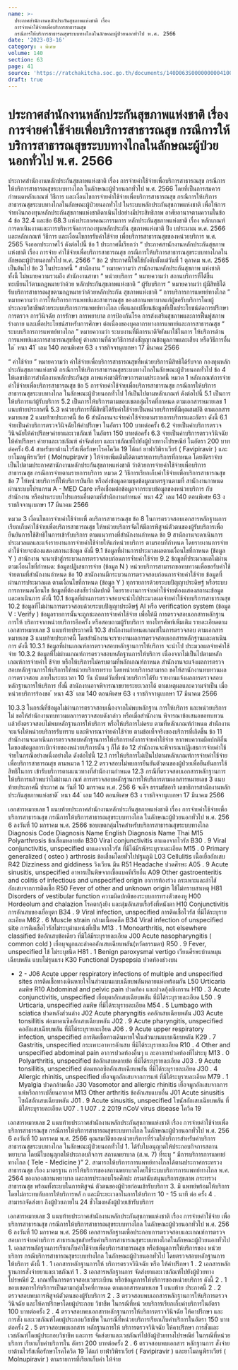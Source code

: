 ```yaml
---
name: >-
  ประกาศสำนักงานหลักประกันสุขภาพแห่งชาติ เรื่อง
  การจ่ายค่าใช้จ่ายเพื่อบริการสาธารณสุข
  กรณีการให้บริการสาธารณสุขระบบทางไกลในลักษณะผู้ป่วยนอกทั่วไป พ.ศ. 2566
date: '2023-03-16'
category: ง พิเศษ
volume: 140
section: 63
page: 41
source: 'https://ratchakitcha.soc.go.th/documents/140D063S0000000004100.pdf'
draft: true
---
```


# ประกาศสำนักงานหลักประกันสุขภาพแห่งชาติ เรื่อง การจ่ายค่าใช้จ่ายเพื่อบริการสาธารณสุข กรณีการให้บริการสาธารณสุขระบบทางไกลในลักษณะผู้ป่วยนอกทั่วไป พ.ศ. 2566

ประกาศสำนักงานหลักประกันสุขภาพแห่งชาติ เรื่อง การจ่ายค่าใช้จ่ายเพื่อบริการสาธารณสุข กรณีการให้บริการสาธารณสุขระบบทางไกล ในลักษณะผู้ป่วยนอกทั่วไป พ.ศ. 2566 โดยที่เป็นการสมควรกำหนดหลักเกณฑ์ วิธีการ และเงื่อนไขการจ่ายค่าใช้จ่ายเพื่อบริการสาธารณสุข กรณีการให้บริการสาธารณสุขระบบทางไกลในลักษณะผู้ป่วยนอกทั่วไป ในระบบหลักประกันสุขภาพแห่งชาติ เพื่อให้การจ่ายเงินกองทุนหลักประกันสุขภาพแห่งชาติดาเนินไปอย่างมีประสิทธิภาพ อาศัยอานาจตามความในข้อ 4 ข้อ 32.4 และข้อ 68.3 แห่งประกาศคณะกรรมการ หลักประกันสุขภาพแห่งชาติ เรื่อง หลักเกณฑ์การดาเนินงานและการบริหารจัดการกองทุนหลักประกัน สุขภาพแห่งชาติ ปีง บประมาณ พ.ศ. 2566 และหลักเกณฑ์ วิธีการ และเงื่อนไขการรับค่าใช้จ่าย เพื่อบริการสาธารณสุขของหน่วยบริการ พ.ศ. 2565 จึงออกประกาศไว้ ดังต่อไปนี้ ข้อ 1 ประกาศนี้เรียกว่า “ ประกาศสานักงานหลักประกันสุขภาพแห่งชาติ เรื่อง การจ่าย ค่าใช้จ่ายเพื่อบริการสาธารณสุข กรณีการให้บริการสาธารณสุขระบบทางไกลในลักษณะผู้ป่วยนอกทั่วไป พ.ศ. 2566 ” ข้อ 2 ประกาศนี้ให้ใช้บังคับตั้งแต่วันที่ 1 ตุลาคม พ.ศ. 2565 เป็นต้นไป ข้อ 3 ในประกาศนี้ “ สานักงาน ” หมายความว่า สานักงานหลักประกันสุขภาพ แห่งชาติ ทั้งนี้ ไม่หมายความรวมถึง สำนักงานสาขา “ หน่วยบริการ ” หมายความว่า สถานบริการที่ได้ขึ้นทะเบียนไว้ตามกฎหมายว่าด้วย หลักประกันสุขภาพแห่งชาติ “ ผู้รับบริการ ” หมายความว่า ผู้มีสิทธิได้รับบริการสาธารณสุขตามกฎหมายว่าด้วยหลักประกัน สุขภาพแห่งชาติ “ การบริการการแพทย์ทางไกล ” หมายความว่า การให้บริการการแพทย์และสาธารณสุข ของสถานพยาบาลแก่ผู้ขอรับบริการโดยผู้ประกอบวิชาชีพด้วยระบบบริการการแพทย์ทางไกล เพื่อแลกเปลี่ยนข้อมูลที่เป็นประโยชน์ต่อการปรึกษา การตรวจ การวินิจฉัย การรักษา การพยาบาล การป้องกันโรค การส่งเสริมสุขภาพและการฟื้นฟูสภาพร่างกาย และเพื่อประโยชน์สาหรับการศึกษา ต่อเนื่องของบุคลากรทางการแพทย์และการสาธารณสุข “ ระบบบริการการแพทย์ทางไกล ” หมายความว่า ระบบงานที่มีการนาดิจิทัลมาใช้ในการ ให้บริการด้านการแพทย์และการสาธารณสุขที่อยู่ ต่างสถานที่ด้วยวิธีการส่งสัญญาณข้อมูลภาพและเสียง หรือวิธีการอื่นใด ้ หนา 41 ่ เลม 140 ตอนพิเศษ 63 ง ราชกิจจานุเบกษา 17 มีนาคม 2566

“ ค่าใช้จ่าย ” หมายความว่า ค่าใช้จ่ายเพื่อบริการสาธารณสุขที่หน่วยบริการมีสิทธิได้รับจาก กองทุนหลักประกันสุขภาพแห่งชาติ กรณีการให้บริการสาธารณสุขระบบทางไกลในลักษณะผู้ป่วยนอกทั่วไป ข้อ 4 ให้เลขาธิการสำนักงานหลักประกันสุข ภาพแห่งชาติรักษาการตามประกาศนี้ หมวด 1 หลักเกณฑ์การจ่ายค่าใช้จ่ายเพื่อบริการสาธารณสุข ข้อ 5 การจ่ายค่าใช้จ่ายเพื่อบริการสาธารณสุข กรณีการให้บริการสาธารณสุขระบบทางไกล ในลักษณะผู้ป่วยนอกทั่วไป ให้เป็นไปตามหลักเกณฑ์ ดังต่อไปนี้ 5.1 เป็นการให้บริการแก่ผู้รับบริการ 5.2 เป็นการให้บริการตามขอบเขตกลุ่มโรคที่กาหนด ตามเอกสารหมายเลข 1 แนบท้ายประกาศนี้ 5.3 หน่วยบริการที่มีสิทธิได้รับค่าใช้จ่ายเป็นหน่วยบริการที่มีคุณสมบัติ ตามเอกสารหมายเลข 2 แนบท้ายประกาศนี้ ข้อ 6 สำนักงานจะจ่ายค่าใช้จ่ายตามรายการบริการและอัตรา ดังนี้ 6.1 จ่ายเป็นค่าบริการตรวจวินิจฉัยให้คำปรึกษา ในอัตรา 100 บาทต่อครั้ง 6.2 จ่ายเป็นค่าบริการตรวจวินิจฉัยให้คำปรึกษาค่ายาและเวชภัณฑ์ ในอัตรา 150 บาทต่อครั้ง 6.3 จ่ายเป็นค่าบริการตรวจวินิจฉัย ให้คำปรึกษา ค่ายาและเวชภัณฑ์ ค่าจัดส่งยา และเวชภัณฑ์ไปยังผู้ป่วยทางไปรษณีย์ ในอัตรา 200 บาทต่อครั้ง 6.4 สาหรับยาต้านไวรัสเพื่อรักษาโรคโควิด 19 ได้แก่ ยาฟาวิพิราเวียร์ ( Favipiravir ) และยาโมลนูพิราเวียร์ ( MoInupiravir ) ให้จ่ายเพิ่มเติมได้ตามรายการบริการที่กาหนด โดยอัตราจ่าย เป็นไปตามประกาศสานักงานหลักประกันสุขภาพแห่งชาติ ว่าด้วยการจ่ายค่าใช้จ่ายเพื่อบริการสาธารณสุข กรณีการจ่ายตามรายการบริการ หมวด 2 วิธีการเรียกเก็บค่าใช้จ่ายเพื่อบริการสาธารณสุข ข้อ 7 ให้หน่วยบริการที่ให้บริการบันทึก หรือส่งข้อมูลตามชุดข้อมูลมาตรฐานตามที่ สานักงานกาหนด ผ่านระบบโปรแกรม A - MED Care หรือเชื่อมต่อข้อมูลจากระบบข้อมูลของหน่วยบริการ กับสำนักงาน หรือผ่านระบบโปรแกรมอื่นตามที่สำนักงานกำหนด ้ หนา 42 ่ เลม 140 ตอนพิเศษ 63 ง ราชกิจจานุเบกษา 17 มีนาคม 2566

หมวด 3 เงื่อนไขการจ่ายค่าใช้จ่ายเพื่ อบริการสาธารณสุข ข้อ 8 ในการตรวจสอบเอกสารหลักฐานการเรียกเก็บค่าใช้จ่ายเพื่อบริการสาธารณสุข ให้หน่วยบริการจัดให้มีการพิสูจน์ตัวตนของผู้รับบริการเพื่อยืนยันการใช้สิทธิในการเข้ารับบริการ ตามแนวทางที่สำนักงานกำหนด ข้อ 9 สานักงานจะดาเนินการประมวลผลและแจ้งรายงานการจ่ายค่าใช้จ่ายให้แก่หน่วยบริการ ตามรอบที่กำหนด โดยรายงานการจ่ายค่าใช้จ่ายจะต้องแสดงสถานะข้อมูล ดังนี้ 9.1 ข้อมูลที่ผ่านการประมวลผลตามเงื่อนไขที่กาหนด (ข้อมูล Y ) สานักงาน จะนาเข้าสู่กระบวนการตรวจสอบก่อนการจ่ำยค่าใช้จ่าย 9.2 ข้อมูลที่ประมวลผลไม่ผ่านตามเงื่อนไขที่กำหนด: ข้อมูลปฏิเสธการจ่าย (ข้อมูล N ) หน่วยบริการสามารถขอทบทวนเพื่อขอรับค่าใช้จ่ายตามที่สำนักงานกำหนด ข้อ 10 สานักงานมีกระบวนการตรวจสอบก่อนการจ่ายค่าใช้จ่าย ข้อมูลที่ผ่านการประมวลผล ตามเงื่อนไขที่กาหนด (ข้อมูล Y ) ทุกรายการด้วยระบบปัญญาประดิษฐ์ หรือระบบการกาหนดเงื่อนไข ข้อมูลที่ต้องสงสัยว่าผิดปกติ โดยรายงานการจ่ายค่าใช้จ่ายต้องแสดงสถานะข้อมูล และดาเนินการ ดังนี้ 10.1 ข้อมูลที่ผ่านการตรวจสอบจะนำไปประมวลผลจ่ายค่าใช้จ่ายบริการสาธารณสุข 10.2 ข้อมูลที่ไม่ผ่านการตรวจสอบด้วยระบบปัญญาประดิษฐ์ AI หรือ verification system (ข้อมูล V : Verify ) ข้อมูลรายการนั้นจะถูกชะลอการจ่ายค่าใช้จ่าย เพื่อให้มี การตรวจสอบเอกสารหลักฐานการให้ บริการจากหน่วยบริการอีกครั้ง หรือสอบถามผู้รับบริการ ทางโทรศัพท์เพิ่มเติม รายละเอียดตามเอกสารหมายเลข 3 แนบท้ายประกาศนี้ 10.3 สำนักงานกำหนดเกณฑ์ในการตรวจสอบ ตามเอกสารหมายเลข 3 แนบท้ายประกาศนี้ โดยสำนักงานจะรายงานผลการตรวจสอบเอกสารหลักฐานและดาเนินการ ดังนี้ 10.3.1 ข้อมูลที่ผ่านเกณฑ์การตรวจสอบหลักฐานการให้บริการ จะนำไป ประมวลผลจ่ายค่าใช้จ่าย 10.3.2 ข้อมูลที่ไม่ผ่านเกณฑ์การตรวจสอบหลักฐานการให้บริการ เนื่องจากไม่เป็นไปตามหลักเกณฑ์การจ่ายค่าใ ช้จ่าย หรือให้บริการไม่ครบตามที่หลักเกณฑ์กาหนด สำนักงานจะแจ้งผลการตรวจสอบหลักฐานการให้บริการให้หน่วยบริการทราบ โดยหน่วยบริการสามารถ ขอให้สานักงานทบทวนผลการตรวจสอบ ภายในระยะเวลา 10 วัน นับแต่วันที่หน่วยบริการได้รับ รายงานแจ้งผลการตรวจสอบหลักฐานการให้บริการ ทั้งนี้ สานักงานอาจพิจารณาขยายระยะเวลาได้ ตามเหตุผลและความจำเป็น เมื่อหน่วยบริการร้องขอ ้ หนา 43 ่ เลม 140 ตอนพิเศษ 63 ง ราชกิจจานุเบกษา 17 มีนาคม 2566

10.3.3 ในกรณีที่ข้อมูลไม่ผ่านการตรวจสอบเนื่องจากไม่พบหลักฐาน การให้บริการ และหน่วยบริการไม่ ขอให้สำนักงานทบทวนผลการตรวจสอบดังกล่าว หรือเมื่อสำนักงาน พิจารณาข้อเสนอขอทบทวนแล้วยังตรวจสอบไม่พบหลักฐานการให้บริการ หรือให้บริการไม่ครบ ตามที่หลักเกณฑ์กำหนด สำนักงานจะแจ้งให้หน่วยบริการรับทราบ และพิจารณาจ่ายค่าใช้จ่าย ตามข้อเท็จจริงของบริการที่เกิดขึ้น ข้อ 11 สำนักงานจะดาเนินการตรวจสอบหลักฐานการให้บริการหลังการจ่ายค่าใช้จ่าย หากพบความผิดปกติอื่นใดของข้อมูลการเบิกจ่ายของหน่วยบริการนั้น ๆ ก็ได้ ข้อ 12 สำนักงานจะพิจารณาปฏิเสธการจ่ายค่าใช้จ่ายในกรณีอย่างหนึ่งอย่างใด ดังต่อไปนี้ 12.1 การให้บริการไม่เป็นไปตามหลักเกณฑ์การจ่ายค่าใช้จ่ายเพื่อบริการสาธารณสุข ตามหมวด 1 12.2 ตรวจสอบไม่พบการยืนยันตัวตนของผู้ป่วยเพื่อยืนยันการใช้สิทธิในการ เข้ารับบริการตามแนวทางที่สำนักงานกำหนด 12.3 กรณีที่ตรวจสอบเอกสารหลักฐานการให้บริการแล้วพบว่าไม่ผ่านเก ณฑ์ การตรวจสอบหลักฐานการให้บริการตามเอกสารหมายเลข 3 แนบท้ายประกาศนี้ ประกาศ ณ วันที่ 10 มกราคม พ.ศ. 256 6 จเด็จ ธรรมธัชอารี เลขาธิการสานักงานหลักประกันสุขภาพแห่งชาติ ้ หนา 44 ่ เลม 140 ตอนพิเศษ 63 ง ราชกิจจานุเบกษา 17 มีนาคม 2566

เอกสารหมายเลข 1 แนบท้ายประกาศสำนักงานหลักประกันสุขภาพแห่งชาติ เรื่อง การจ่ายค่าใช้จ่ายเพื่อบริการสาธารณสุข กรณีการให้บริการสาธารณสุขระบบทางไกล ในลักษณะผู้ป่วยนอกทั่วไป พ.ศ. 256 6 ลงวันที่ 10 มกราคม พ.ศ. 2566 ขอบเขตกลุ่มโรคสำหรับบริการสาธารณสุขระบบทางไกล Diagnosis Code Diagnosis Name English Diagnosis Name Thai M15 Polyarthrosis ข้อเสื่อมหลายข้อ B30 Viral conjunctivitis ตาแดงจากไวรัส B30 . 9 Viral conjunctivitis, unspecified ตาแดงจากไวรัส ที่มิได้มีรหัสระบุรายละเอียด M15 . 0 Primary generalized ( osteo ) arthrosis ข้อเสื่อมโดยทั่วไปปฐมภูมิ L03 Cellulitis เนื้อเยื่ออักเสบ R42 Dizziness and giddiness วิงเวียน มึน R51 Headache ปวดศีรษะ A05 . 9 Acute sinusitis, unspecified อาหารเป็นพิษจากเชื้อแบคทีเรียอื่น A09 Other gastroenteritis and colitis of infectious and unspecified origin อาการท้องร่วง กระเพาะและลำไส้อักเสบจากการติดเชื้อ R50 Fever of other and unknown origin ไข้ไม่ทราบสาเหตุ H81 Disorders of vestibular function ความผิดปกติของระบบการทรงตัวของหู H00 Hordeolum and chalazion โรคตากุ้งยิง และตุ่มอักเสบเรื้อรังที่หนังตา H10 Conjunctivitis การอักเสบของเยื่อบุตา B34 . 9 Viral infection, unspecified การติดเชื้อไวรัส ที่มิได้ระบุรายละเอียด M62 . 6 Muscle strain กล้ามเนื้อเคล็ด B34 Viral infection of unspecified site การติดเชื้อไวรัสไม่ระบุตำแหน่งที่เป็น M13 . 1 Monoarthritis, not elsewhere classified ข้ออักเสบข้อเดียว ที่มิได้มีระบุรายละเอียด J00 Acute nasopharyngitis ( common cold ) เยื่อบุจมูกและลำคออักเสบเฉียบพลัน(หวัดธรรมดา) R50 . 9 Fever, unspecified ไข้ ไม่ระบุชนิด H81 . 1 Benign paroxysmal vertigo เวียนศีรษะบ้านหมุนเฉียบพลัน แบบไม่รุนแรง K30 Functional Dyspepsia ปวดท้องช่วงบน

- 2 - J06 Acute upper respiratory infections of multiple and unspecified sites การติดเชื้อทางเดินหายใจในส่วนบนแบบเฉียบพลันหลายแห่งพร้อมกัน L50 Urticaria ลมพิษ R10 Abdominal and pelvic pain ปวดท้อง และปวดอุ้งเชิงกราน H10 . 3 Acute conjunctivitis, unspecified เยื่อบุตาอักเสบเฉียบพลัน ที่มิได้ระบุรายละเอียด L50 . 9 Urticaria, unspecified ลมพิษ ที่มิได้ระบุรายละเอียด M54 . 5 Lumbago with sciatica ปวดหลังส่วนล่าง J02 Acute pharyngitis คออักเสบเฉียบพลัน J03 Acute tonsillitis ต่อมทอนซิลอักเสบเฉียบพลัน J02 . 9 Acute pharyngitis, unspecified คออักเสบเฉียบพลัน ที่มิได้ระบุรายละเอียด J06 . 9 Acute upper respiratory infection, unspecified การติดเชื้อทางเดินหายใจในส่วนบนแบบเฉียบพลัน K29 . 7 Gastritis, unspecified กระเพาะอาหารอักเสบ ที่มิได้ระบุรายละเอียด R10 . 4 Other and unspecified abdominal pain อาการปวดท้องอื่นๆ แ ละอาการปวดท้องที่ไม่ระบุ M13 . 0 Polyarthritis, unspecified ข้ออักเสบหลายข้อ ที่มิได้ระบุรายละเอียด J03 . 9 Acute tonsillitis, unspecified ต่อมทอลซิลอักเสบเฉียบพลัน ที่มิได้ระบุรายละเอียด J30 . 4 Allergic rhinitis, unspecified เยื่อจมูกอักเสบจากการแพ้ ที่มิได้ระบุรายละเอียด M79 . 1 Myalgia ปวดกล้ามเนื้อ J30 Vasomotor and allergic rhinitis เยื่อจมูกอักเสบจากการแพ้หรือการเปลี่ยนอากาศ M13 Other arthritis ข้ออักเสบแบบอื่น J01 Acute sinusitis ไซนัสอักเสบเฉียบพลัน J01 . 9 Acute sinusitis, unspecified ไซนัสอักเสบเฉียบพลัน ที่มิได้ระบุรายละเอียด U07 . 1 U07 . 2 2019 nCoV virus disease โควิด 19

เอกสารหมายเลข 2 แนบท้ายประกาศสำนักงานหลักประกันสุขภาพแห่งชาติ เรื่อง การจ่ายค่าใช้จ่ายเพื่อบริการสาธารณสุข กรณีการให้บริการสาธารณสุขระบบทางไกล ในลักษณะผู้ป่วยนอกทั่วไป พ.ศ. 256 6 ลงวันที่ 10 มกราคม พ.ศ. 2566 คุณสมบัติของหน่วยบริการที่ร่วมให้บริการสำหรับค่าบริการสาธารณสุขระบบทางไกล ในลักษณะผู้ป่วยนอกทั่วไป 1. ได้รับใบอนุญาตให้ประกอบกิจการสถานพยาบาล โดยมีใบอนุญาตให้ประกอบกิจการ สถานพยาบาล (ส.พ. 7) ที่ระบุ “ มีการบริการการแพทย์ทางไกล ( Tele - Medicine )” 2. สามารถให้บริการการแพทย์ทางไกลได้ตามประกาศกระทรวงสาธารณสุข เรื่อง มาตรฐาน การให้บริการของสถานพยาบาลโดยใช้ระบบบริการการแพทย์ทางไกล พ.ศ. 2564 ของกองสถานพยาบาล และการประกอบโรคศิลปะ กรมสนับสนุนบริการสุขภาพ กระทรวงสาธารณสุข พร้อมทั้งระบบในการพิสูจน์ ตัวตนของผู้ป่วยก่อนเข้ารับบริการ 3. มี แพทย์พร้อมให้บริการโดยไม่กระทบกับการให้บริการหลั ก และมีระยะเวลาในการให้บริการ 10 - 15 นาที ต่อ ครั้ง 4 . สามารถจัดส่งยา ถึงผู้ป่วยภายใน 24 ชั่วโมงหลังผู้ป่วยเข้ารับบริการ

เอกสารหมายเลข 3 แนบท้ายประกาศสำนักงานหลักประกันสุขภาพแห่งชาติ เรื่อง การจ่ายค่าใช้จ่าย เพื่อบริการสาธารณสุข กรณีการให้บริการสาธารณสุขระบบทางไกล ในลักษณะผู้ป่วยนอกทั่วไป พ.ศ. 256 6 ลงวันที่ 10 มกราคม พ.ศ. 2566 เอกสารหลักฐานเพื่อประกอบการตรวจสอบและเกณฑ์การตรวจสอบการจ่ายค่าบริการ สาธารณสุขสำหรับค่าบริการสาธารณสุขระบบทางไกลในลักษณะผู้ป่วยนอกทั่วไป 1. เอกสารหลักฐานการเรียกเก็บค่าใช้จ่ายเพื่อบริการสาธารณสุข หรือข้อมูลการให้บริการของ หน่วยบริการ กรณีบริการสาธารณสุขระบบทำงไกล ในลักษณะผู้ป่วยนอกทั่วไป โดยตรวจสอบหลักฐานการ ให้บริการ ดังนี้ 1 . 1 เอกสารหลักฐานการให้ บริการตรวจวินิจฉัย หรือ ให้คำปรึกษา 1 . 2 เอกสารหลักฐานการสั่งจ่ายยาและเวชภัณฑ์ 1 . 3 เอกสารหลักฐานการ จัดส่งยาและเวชภัณฑ์ไปยังผู้ป่วยทางไปรษณีย์ 2. เกณฑ์ในการตรวจสอบเวชระเบียน หรือข้อมูลการให้บริการของหน่วยบริการ ดังนี้ 2 . 1 ขอบเขตการให้บริการเป็นตามกลุ่มโรคที่กาหนด ตามเอกสารหมายเลข 1 แนบท้าย ประกาศนี้ 2 . 2 ตรวจสอบพบการพิสูจน์ตัวตนของผู้รับบริการ 2 . 3 ตรวจสอบพบเอกสารหลักฐานการให้บริการตรวจวินิจฉัย และให้คาปรึกษาโดยผู้ประกอบ วิชาชีพ ในกรณีที่หน่ วยบริการเรียกเก็บค่าบริการในอัตรา 100 บาทต่อครั้ง 2 . 4 ตรวจสอบพบเอกสารหลักฐานการให้บริการตรวจวินิจฉัย ให้คาปรึกษา และการสั่ง และเวชภัณฑ์โดยผู้ประกอบวิชาชีพ ในกรณีที่หน่วยบริการเรียกเก็บค่าบริการในอัตรา 150 บาทต่อครั้ง 2 . 5 ตรวจสอบพบเอกสาร หลักฐานการให้ บริการตรวจวินิจฉัย ให้คาปรึกษา การสั่งและ เวชภัณฑ์โดยผู้ประกอบวิชาชีพ และการ จัดส่งยาและเวชภัณฑ์ไปยังผู้ป่วยทางไปรษณีย์ ในกรณีที่หน่วยบริการ เรียกเก็บค่าบริการใน อัตรา 200 บาทต่อครั้ง 2 . 6 ตรวจสอบพบเอกสาร หลักฐานการ สั่งจ่าย ยาต้านไวรัสเพื่อรักษาโรคโควิด 19 ได้แก่ ยาฟำวิพิราเวียร์ ( Favipiravir ) และยาโมลนูพิราเวียร์ ( MoInupiravir ) ตามรายการที่เรียกเก็บค่า ให้จ่าย
